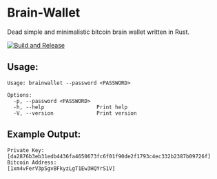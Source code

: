 # Brain-Wallet
Dead simple and minimalistic bitcoin brain wallet written in Rust.

[![Build and Release](https://github.com/Erarnitox/brainwallet/actions/workflows/rust.yml/badge.svg)](https://github.com/Erarnitox/brainwallet/actions/workflows/rust.yml)

## Usage:
```
Usage: brainwallet --password <PASSWORD>

Options:
  -p, --password <PASSWORD>  
  -h, --help                 Print help
  -V, --version              Print version
```

## Example Output:
```
Private Key:
[da2876b3eb31edb4436fa4650673fc6f01f90de2f1793c4ec332b2387b09726f]
Bitcoin Address:
[1xm4vFerV3pSgvBFkyzLgT1Ew3HQYrS1V]
```